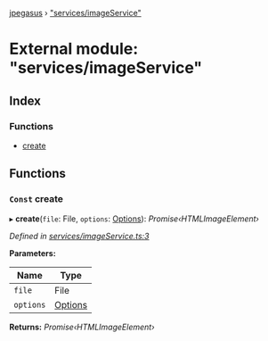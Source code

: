 [jpegasus](../README.md) › ["services/imageService"](_services_imageservice_.md)

# External module: "services/imageService"

## Index

### Functions

* [create](_services_imageservice_.md#markdown-header-const-create)

## Functions

### `Const` create

▸ **create**(`file`: File, `options`: [Options](../interfaces/_types_options_.options.md)): *Promise‹HTMLImageElement›*

*Defined in [services/imageService.ts:3](https://github.com/TonyBrobston/jpegasus/blob/4f5d651/src/services/imageService.ts#L3)*

**Parameters:**

Name | Type |
------ | ------ |
`file` | File |
`options` | [Options](../interfaces/_types_options_.options.md) |

**Returns:** *Promise‹HTMLImageElement›*
